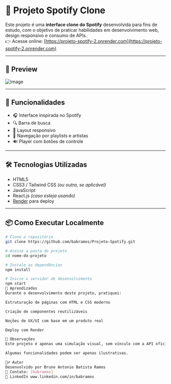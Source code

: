 
# 🎵 Projeto Spotify Clone

Este projeto é uma **interface clone do Spotify** desenvolvida para fins de estudo, com o objetivo de praticar habilidades em desenvolvimento web, design responsivo e consumo de APIs.  
👉 Acesse online: [https://projeto-spotify-2.onrender.com](https://projeto-spotify-2.onrender.com)

---

## 📸 Preview

![image](https://github.com/user-attachments/assets/ef96d827-e6cb-4855-a104-f229de25d257)

---

## 🚀 Funcionalidades

- 🎧 Interface inspirada no Spotify
- 🔍 Barra de busca
- 📱 Layout responsivo
- 🎨 Navegação por playlists e artistas
- 🔊 Player com botões de controle

---

## 🛠️ Tecnologias Utilizadas

- HTML5  
- CSS3 / Tailwind CSS *(ou outra, se aplicável)*  
- JavaScript  
- React.js *(caso esteja usando)*  
- [Render](https://render.com/) para deploy

---

## 📦 Como Executar Localmente

```bash
# Clone o repositório
git clone https://github.com/babramos/Projeto-Spotify.git

# Acesse a pasta do projeto
cd nome-do-projeto

# Instale as dependências
npm install

# Inicie o servidor de desenvolvimento
npm start
🧠 Aprendizados
Durante o desenvolvimento deste projeto, pratiquei:

Estruturação de páginas com HTML e CSS moderno

Criação de componentes reutilizáveis

Noções de UX/UI com base em um produto real

Deploy com Render

📌 Observações
Este projeto é apenas uma simulação visual, sem vínculo com a API oficial do Spotify.

Algumas funcionalidades podem ser apenas ilustrativas.

🙋‍♂️ Autor
Desenvolvido por Bruno Antonio Batista Ramos
📧 Contato: [babramos]
🔗 LinkedIn www.linkedin.com/in/babramos

